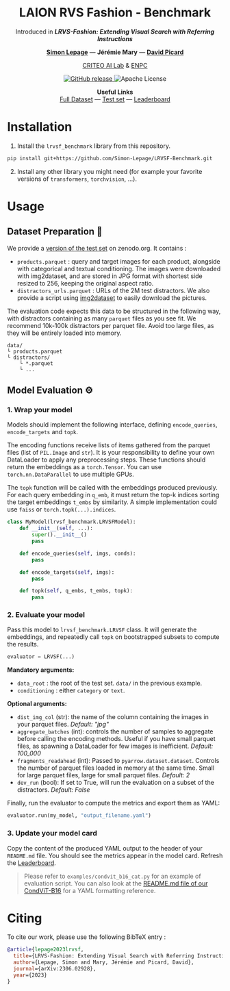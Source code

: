 <div align="center">

# LAION RVS Fashion - Benchmark
Introduced in ***LRVS-Fashion: Extending Visual Search with Referring Instructions***

<a href="https://simon-lepage.github.io"><strong>Simon Lepage</strong></a>
—
<strong>Jérémie Mary</strong>
—
<a href=https://davidpicard.github.io><strong>David Picard</strong></a>

<a href=https://ailab.criteo.com>CRITEO AI Lab</a>
&
<a href=https://imagine-lab.enpc.fr>ENPC</a>
</div>

<p align="center">
    <a href="https://arxiv.org/abs/2306.02928">
        <img alt="GitHub release" src="https://img.shields.io/badge/arXiv-2306.02928-b31b1b.svg">
    </a>
    <img alt="Apache License" src="https://img.shields.io/badge/License-Apache_2.0-green.svg">
</p>

<div align="center">

**Useful Links** <br>
[Full Dataset](https://huggingface.co/datasets/Slep/LAION-RVS-Fashion) —
[Test set](https://zenodo.org/doi/10.5281/zenodo.11189942) —
[Leaderboard](https://huggingface.co/spaces/Slep/LRVSF-Leaderboard)
</div>

# Installation

1. Install the `lrvsf_benchmark` library from this repository. 

```sh
pip install git+https://github.com/Simon-Lepage/LRVSF-Benchmark.git
```

2. Install any other library you might need (for example your favorite versions of `transformers`, `torchvision`, ...).

# Usage

## Dataset Preparation 📁

We provide a [version of the test set]((https://zenodo.org/doi/10.5281/zenodo.11189942)) on zenodo.org. It contains : 
- `products.parquet` : query and target images for each product, alongside with categorical and textual conditioning. The images were downloaded with img2dataset, and are stored in JPG format with shortest side resized to 256, keeping the original aspect ratio.
- `distractors_urls.parquet` : URLs of the 2M test distractors. We also provide a script using [img2dataset](https://github.com/rom1504/img2dataset) to easily download the pictures.

The evaluation code expects this data to be structured in the following way, with distractors containing as many `parquet` files as you see fit. We recommend 10k-100k distractors per parquet file. Avoid too large files, as they will be entirely loaded into memory.
```
data/
└ products.parquet
└ distractors/
    └ *.parquet
    └ ...
```

## Model Evaluation ⚙️

### 1. Wrap your model

Models should implement the following interface, defining `encode_queries`, `encode_targets` and `topk`.

The encoding functions receive lists of items gathered from the parquet files (list of `PIL.Image` and `str`). It is your responsibility to define your own DataLoader to apply any preprocessing steps. These functions should return the embeddings as a `torch.Tensor`. You can use `torch.nn.DataParallel` to use multiple GPUs.

The `topk` function will be called with the embeddings produced previously. For each query embedding in `q_emb`, it must return the top-k indices sorting the target embeddings `t_embs` by similarity. A simple implementation could use `faiss` or `torch.topk(...).indices`.

```python
class MyModel(lrvsf_benchmark.LRVSFModel):
    def __init__(self, ...):
        super().__init__()
        pass

    def encode_queries(self, imgs, conds):
        pass

    def encode_targets(self, imgs):
        pass

    def topk(self, q_embs, t_embs, topk):
        pass
```

### 2. Evaluate your model

Pass this model to `lrvsf_benchmark.LRVSF` class. It will generate the embeddings, and repeatedly call `topk` on bootstrapped subsets to compute the results. 

```python
evaluator = LRVSF(...)
```
**Mandatory arguments:**
- `data_root` : the root of the test set. `data/` in the previous example.
- `conditioning` : either `category` or `text`.

**Optional arguments:**
- `dist_img_col` (str): the name of the column containing the images in your parquet files. *Default: "jpg"*
- `aggregate_batches` (int): controls the number of samples to aggregate before calling the encoding methods. Useful if you have small parquet files, as spawning a DataLoader for few images is inefficient. *Default: 100_000*
- `fragments_readahead` (int): Passed to `pyarrow.dataset.dataset`. Controls the number of parquet files loaded in memory at the same time. Small for large parquet files, large for small parquet files. *Default: 2*
- `dev_run` (bool): If set to True, will run the evaluation on a subset of the distractors. *Default: False*

Finally, run the evaluator to compute the metrics and export them as YAML: 
```python
evaluator.run(my_model, "output_filename.yaml")
```

### 3. Update your model card

Copy the content of the produced YAML output to the header of your `README.md` file. You should see the metrics appear in the model card. Refresh the [Leaderboard](https://huggingface.co/spaces/Slep/LRVSF-Leaderboard).

> Please refer to `examples/condvit_b16_cat.py` for an example of evaluation script. You can also look at the [README.md file of our CondViT-B16](https://huggingface.co/Slep/CondViT-B16-cat/blob/main/README.md) for a YAML formatting reference.

# Citing

To cite our work, please use the following BibTeX entry :
```bibtex
@article{lepage2023lrvsf,
  title={LRVS-Fashion: Extending Visual Search with Referring Instructions},
  author={Lepage, Simon and Mary, Jérémie and Picard, David},
  journal={arXiv:2306.02928},
  year={2023}
}
```